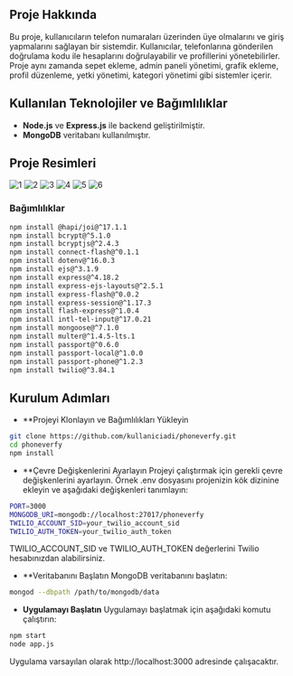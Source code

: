 ## Proje Hakkında

Bu proje, kullanıcıların telefon numaraları üzerinden üye olmalarını ve giriş yapmalarını sağlayan bir sistemdir. Kullanıcılar, telefonlarına gönderilen doğrulama kodu ile hesaplarını doğrulayabilir ve profillerini yönetebilirler. Proje aynı zamanda sepet ekleme, admin paneli yönetimi, grafik ekleme, profil düzenleme, yetki yönetimi, kategori yönetimi gibi sistemler içerir.

## Kullanılan Teknolojiler ve Bağımlılıklar

- **Node.js** ve **Express.js** ile backend geliştirilmiştir.
- **MongoDB** veritabanı kullanılmıştır.

## Proje Resimleri

![1](https://github.com/mekroket/onersene-SMS-auth-restapi/blob/main/1.png)
![2](https://github.com/mekroket/onersene-SMS-auth-restapi/blob/main/2.png)
![3](https://github.com/mekroket/onersene-SMS-auth-restapi/blob/main/3.png)
![4](https://github.com/mekroket/onersene-SMS-auth-restapi/blob/main/4.png)
![5](https://github.com/mekroket/onersene-SMS-auth-restapi/blob/main/5.png)
![6](https://github.com/mekroket/onersene-SMS-auth-restapi/blob/main/6.png)


### Bağımlılıklar

```bash
npm install @hapi/joi@^17.1.1
npm install bcrypt@^5.1.0
npm install bcryptjs@^2.4.3
npm install connect-flash@^0.1.1
npm install dotenv@^16.0.3
npm install ejs@^3.1.9
npm install express@^4.18.2
npm install express-ejs-layouts@^2.5.1
npm install express-flash@^0.0.2
npm install express-session@^1.17.3
npm install flash-express@^1.0.4
npm install intl-tel-input@^17.0.21
npm install mongoose@^7.1.0
npm install multer@^1.4.5-lts.1
npm install passport@^0.6.0
npm install passport-local@^1.0.0
npm install passport-phone@^1.2.3
npm install twilio@^3.84.1
```


## Kurulum Adımları

- **Projeyi Klonlayın ve Bağımlılıkları Yükleyin
```bash
git clone https://github.com/kullaniciadi/phoneverfy.git
cd phoneverfy
npm install
```

- **Çevre Değişkenlerini Ayarlayın
Projeyi çalıştırmak için gerekli çevre değişkenlerini ayarlayın. Örnek .env dosyasını projenizin kök dizinine ekleyin ve aşağıdaki değişkenleri tanımlayın:
```bash
PORT=3000
MONGODB_URI=mongodb://localhost:27017/phoneverfy
TWILIO_ACCOUNT_SID=your_twilio_account_sid
TWILIO_AUTH_TOKEN=your_twilio_auth_token
```
TWILIO_ACCOUNT_SID ve TWILIO_AUTH_TOKEN değerlerini Twilio hesabınızdan alabilirsiniz.


- **Veritabanını Başlatın
MongoDB veritabanını başlatın:
```bash
mongod --dbpath /path/to/mongodb/data
```

- **Uygulamayı Başlatın**
Uygulamayı başlatmak için aşağıdaki komutu çalıştırın:
```bash
npm start
node app.js
```
Uygulama varsayılan olarak http://localhost:3000 adresinde çalışacaktır.



